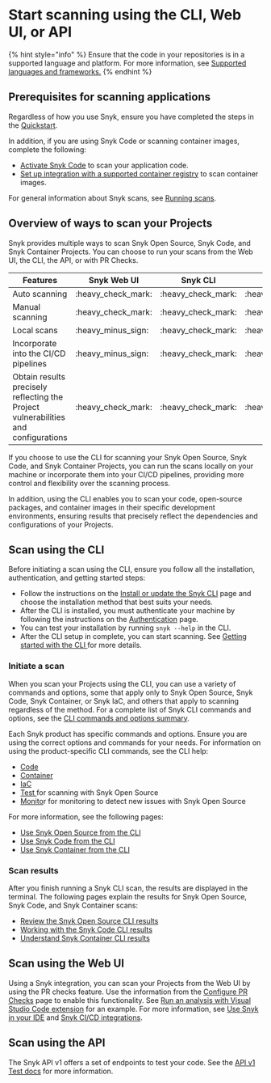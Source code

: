 # Start scanning using the CLI, Web UI, or API

{% hint style="info" %}
Ensure that the code in your repositories is in a supported language and platform. For more information, see [Supported languages and frameworks.](https://docs.snyk.io/scan-applications/supported-languages-and-frameworks/supported-languages-frameworks-and-feature-availability-overview)
{% endhint %}

## Prerequisites for scanning applications

Regardless of how you use Snyk, ensure you have completed the steps in the [Quickstart](../../getting-started/quickstart/).&#x20;

In addition, if you are using Snyk Code or scanning container images, complete the following:

* [Activate Snyk Code](scan-code/activate-snyk-code-using-the-web-ui.md) to scan your application code.
* [Set up integration with a supported container registry](../../getting-started/quickstart/set-up-an-integration.md) to scan container images.

For general information about Snyk scans, see [Running scans](../../getting-started/running-scans/).&#x20;

## Overview of ways to scan your Projects

Snyk provides multiple ways to scan Snyk Open Source, Snyk Code, and Snyk Container Projects. You can choose to run your scans from the Web UI, the CLI, the API, or with PR Checks.

| Features                                                                           | Snyk Web UI          | Snyk CLI             | Snyk API             | PR Checks            |
| ---------------------------------------------------------------------------------- | -------------------- | -------------------- | -------------------- | -------------------- |
| Auto scanning                                                                      | :heavy\_check\_mark: | :heavy\_check\_mark: | :heavy\_check\_mark: | :heavy\_check\_mark: |
| Manual scanning                                                                    | :heavy\_check\_mark: | :heavy\_check\_mark: | :heavy\_check\_mark: | :heavy\_minus\_sign: |
| Local scans                                                                        | :heavy\_minus\_sign: | :heavy\_check\_mark: | :heavy\_minus\_sign: | :heavy\_minus\_sign: |
| Incorporate into the CI/CD pipelines                                               | :heavy\_minus\_sign: | :heavy\_check\_mark: | :heavy\_minus\_sign: | :heavy\_minus\_sign: |
| Obtain results precisely reflecting the Project vulnerabilities and configurations | :heavy\_check\_mark: | :heavy\_check\_mark: | :heavy\_check\_mark: | :heavy\_check\_mark: |

If you choose to use the CLI for scanning your Snyk Open Source, Snyk Code, and Snyk Container Projects, you can run the scans locally on your machine or incorporate them into your CI/CD pipelines, providing more control and flexibility over the scanning process.&#x20;

In addition, using the CLI enables you to scan your code, open-source packages, and container images in their specific development environments, ensuring results that precisely reflect the dependencies and configurations of your Projects.

## Scan using the CLI

Before initiating a scan using the CLI, ensure you follow all the installation, authentication, and getting started steps:

* Follow the instructions on the [Install or update the Snyk CLI](../../snyk-cli/install-or-update-the-snyk-cli/) page and choose the installation method that best suits your needs.&#x20;
* After the CLI is installed, you must authenticate your machine by following the instructions on the [Authentication](../../snyk-cli/authenticate-the-cli-with-your-account.md) page.
* You can test your installation by running `snyk --help` in the CLI.&#x20;
* After the CLI setup in complete, you can start scanning. See [Getting started with the CLI ](../../snyk-cli/getting-started-with-the-snyk-cli.md)for more details.

### Initiate a scan

When you scan your Projects using the CLI, you can use a variety of commands and options, some that apply only to Snyk Open Source, Snyk Code, Snyk Container, or Snyk IaC, and others that apply to scanning regardless of the method. For a complete list of Snyk CLI commands and options, see the [CLI commands and options summary](../../snyk-cli/cli-commands-and-options-summary.md).

Each Snyk product has specific commands and options. Ensure you are using the correct options and commands for your needs. For information on using the product-specific CLI commands, see the CLI help:

* [Code](../../snyk-cli/commands/code.md)
* [Container](../../snyk-cli/commands/container.md)
* [IaC](../../snyk-cli/commands/iac.md)
* [Test ](../../snyk-cli/commands/test.md)for scanning with Snyk Open Source
* [Monito](../../snyk-cli/commands/monitor.md)r for monitoring to detect new issues with Snyk Open Source

For more information, see the following pages:

* [Use Snyk Open Source from the CLI](../../snyk-cli/scan-and-maintain-projects-using-the-cli/use-snyk-open-source-from-the-cli/)
* [Use Snyk Code from the CLI](../../snyk-cli/scan-and-maintain-projects-using-the-cli/using-snyk-code-from-the-cli/)
* [Use Snyk Container from the CLI](../../snyk-cli/scan-and-maintain-projects-using-the-cli/use-snyk-container-from-the-cli/)

### Scan results

After you finish running a Snyk CLI scan, the results are displayed in the terminal. The following pages explain the results for Snyk Open Source, Snyk Code, and Snyk Container scans:

* [Review the Snyk Open Source CLI results](../../snyk-cli/scan-and-maintain-projects-using-the-cli/use-snyk-open-source-from-the-cli/review-the-snyk-open-source-cli-results.md)
* [Working with the Snyk Code CLI results](../../snyk-cli/scan-and-maintain-projects-using-the-cli/using-snyk-code-from-the-cli/working-with-the-snyk-code-cli-results.md)
* [Understand Snyk Container CLI results](../../snyk-cli/scan-and-maintain-projects-using-the-cli/use-snyk-container-from-the-cli/understanding-snyk-container-cli-results.md)

## Scan using the Web UI

Using a Snyk integration, you can scan your Projects from the Web UI by using the PR checks feature. Use the information from the [Configure PR Checks](../../scan-application-code/run-pr-checks/configure-pr-checks.md) page to enable this functionality. See [Run an analysis with Visual Studio Code extension](../../integrations/ide-tools/visual-studio-code-extension/run-an-analysis-with-visual-studio-code-extension.md) for an example. For more information, see [Use Snyk in your IDE](../../integrations/ide-tools/) and [Snyk CI/CD integrations](../../integrations/snyk-ci-cd-integrations/).

## Scan using the API

The Snyk API v1 offers a set of endpoints to test your code. See the [API v1 Test docs](https://snyk.docs.apiary.io/#reference/test) for more information.







